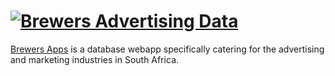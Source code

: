 # [![Brewers Advertising Data](http://brewers.co.za/images/logo-xl.png)](http://brewers.co.za)

[Brewers Apps](http://brewers.co.za) is a database webapp specifically catering for the advertising and marketing industries in South Africa.
